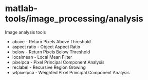 matlab-tools/image_processing/analysis
============

Image analysis tools

<ul>
<li> above - Return Pixels Above Threshold
<li> aspect ratio - Object Aspect Ratio
<li> below - Return Pixels Below Threshold
<li> localmean - Local Mean Filter
<li> pixelpca - Pixel Principal Component Analysis
<li> reclabel - Recursive Region Growing
<li> wtpixelpca - Weighted Pixel Principal Component Analysis
</ul>
